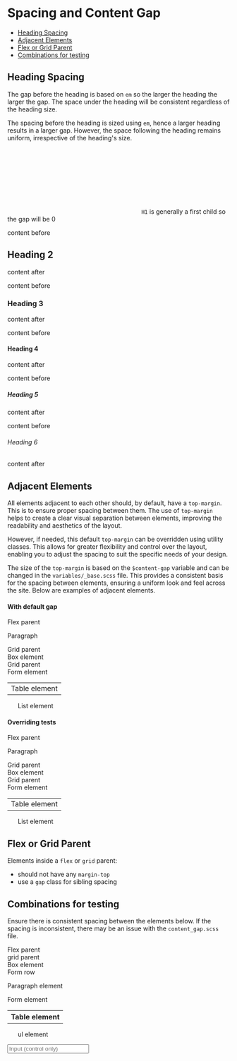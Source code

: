 # Spacing and Content Gap

<!-- TOC -->

- [Heading Spacing](#heading-spacing)
- [Adjacent Elements](#adjacent-elements)
- [Flex or Grid Parent](#flex-or-grid-parent)
- [Combinations for testing](#combinations-for-testing)

<!-- /TOC -->
<a id="markdown-heading-spacing" name="heading-spacing"></a>

## Heading Spacing

The gap before the heading is based on `em` so the larger the heading the larger the gap. The
space under the heading will be consistent regardless of the heading size.

The spacing before the heading is sized using `em`, hence a larger heading results in a larger
gap. However, the space following the heading remains uniform, irrespective of the heading's size.

<div class="flex va-c my">
    <svg class="icon wh-2 txt-blue">
        <use xlink:href="/svg/naykel-ui.svg#information-circle"></use>
    </svg>
    <span><code>H1</code> is generally a first child so the gap will be 0</span>
</div>

<div class="grid cols-5 items-start">
    <div class="bdr">
        <p>content before</p>
        <h2 class="bdr bdr-blue">Heading 2</h2>
        <p>content after</p>
    </div>
    <div class="bdr">
        <p>content before</p>
        <h3 class="bdr bdr-blue">Heading 3</h3>
        <p>content after</p>
    </div>
    <div class="bdr">
        <p>content before</p>
        <h4 class="bdr bdr-blue">Heading 4</h4>
        <p>content after</p>
    </div>
    <div class="bdr">
        <p>content before</p>
        <h5 class="bdr bdr-blue">Heading 5</h5>
        <p>content after</p>
    </div>
    <div class="bdr">
        <p>content before</p>
        <h6 class="bdr bdr-blue">Heading 6</h6>
        <p>content after</p>
    </div>
</div>

<a id="markdown-adjacent-elements" name="adjacent-elements"></a>

## Adjacent Elements

All elements adjacent to each other should, by default, have a `top-margin`. This is to ensure
proper spacing between them. The use of `top-margin` helps to create a clear visual separation
between elements, improving the readability and aesthetics of the layout.

However, if needed, this default `top-margin` can be overridden using utility classes. This allows
for greater flexibility and control over the layout, enabling you to adjust the spacing to suit
the specific needs of your design.

The size of the `top-margin` is based on the `$content-gap` variable and can be changed in the
`variables/_base.scss` file. This provides a consistent basis for the spacing between elements,
ensuring a uniform look and feel across the site. Below are examples of adjacent elements.

 <div class="grid cols-2">
    <div>
        <h4>With default gap</h4>
        <div class="bx">
            <div class="pink pxy-075 flex">Flex parent</div>
            <p class="pink pxy-075">Paragraph</p>
            <div class="pink pxy-075 grid">Grid parent</div>
            <div class="pink pxy-075 bx rounded-0">Box element</div>
            <div class="pink pxy-075 grid">Grid parent</div>
            <form class="pink pxy-075">Form element</form>
            <table class="pink pxy-075">
                <td class="py-0">Table element</td>
            </table>
            <ul class="pink pxy-075 ml-0">List element</ul>
        </div>
    </div>
    <div>
        <h4>Overriding tests</h4>
        <div class="bx self-start">
            <div class="blue pxy-075 my-025 flex">Flex parent</div>
            <p class="blue pxy-075 my-025">Paragraph</p>
            <div class="blue pxy-075 my-025 grid">Grid parent</div>
            <div class="blue pxy-075 my-025 bx rounded-0">Box element</div>
            <div class="blue pxy-075 my-025 grid">Grid parent</div>
            <form class="blue pxy-075 my-025">Form element</form>
            <table class="blue pxy-075 my-025">
                <td class="py-0">Table element</td>
            </table>
            <ul class="blue pxy-075 my-025 ml-0">List element</ul>
        </div>
    </div>
</div>

<a id="markdown-flex-or-grid-parent" name="flex-or-grid-parent"></a>

## Flex or Grid Parent

Elements inside a `flex` or `grid` parent:

- should not have any `margin-top`
- use a `gap` class for sibling spacing

<a id="markdown-combinations-for-testing" name="combinations-for-testing"></a>

## Combinations for testing

Ensure there is consistent spacing between the elements below. If the spacing is inconsistent,
there may be an issue with the `content_gap.scss` file.

<!-- DO NOT USE THE BX CLASS -->

<div class="bx bg-stripes-pink">
    <div class="flex pxy warning-light rounded-05">Flex parent</div>
    <div class="grid pxy warning-light rounded-05">grid parent</div>
    <div class="bx pxy warning-light rounded-05">Box element</div>
    <div class="frm-row pxy warning-light rounded-05">Form row</div>
    <p class="frm-row pxy warning-light rounded-05">Paragraph element</p>
    <form class="pxy warning-light rounded-05">Form element</form>
    <table class="pxy warning-light rounded-05"><tr><th>Table element</th></tr></table>
    <ul class="pxy warning-light rounded-05">ul element</ul>
    <input type="text" placeholder="Input (control only)" class="w-full">
</div>
